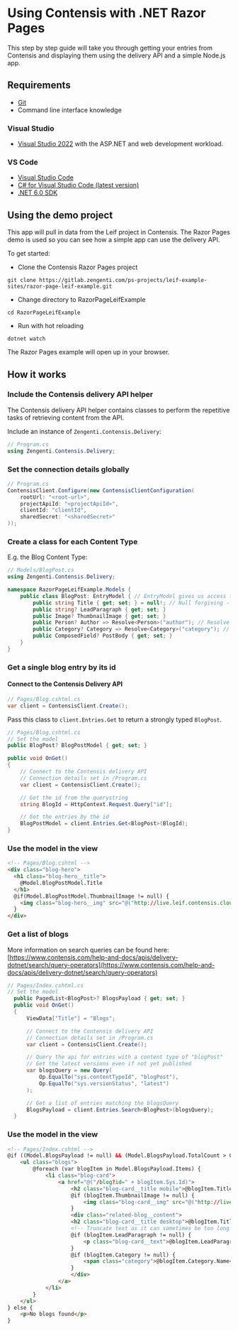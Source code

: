 # Using Contensis with .NET Razor Pages

This step by step guide will take you through getting your entries from Contensis and displaying them using the delivery API and a simple Node.js app.

## Requirements

* [Git](https://git-scm.com/downloads)
* Command line interface knowledge

### Visual Studio

* [Visual Studio 2022](https://visualstudio.microsoft.com/vs/#download) with the ASP.NET and web development workload.

### VS Code

* [Visual Studio Code](https://code.visualstudio.com/download)
* [C# for Visual Studio Code (latest version)](https://marketplace.visualstudio.com/items?itemName=ms-dotnettools.csharp)
* [.NET 6.0 SDK](https://dotnet.microsoft.com/download/dotnet/6.0)

## Using the demo project

This app will pull in data from the Leif project in Contensis. The Razor Pages demo is used so you can see how a simple app can use the delivery API.

To get started:

* Clone the Contensis Razor Pages project

```shell
git clone https://gitlab.zengenti.com/ps-projects/leif-example-sites/razor-page-leif-example.git
```

* Change directory to RazorPageLeifExample

```shell
cd RazorPageLeifExample
```

* Run with hot reloading

```shell
dotnet watch
```

The Razor Pages example will open up in your browser.

## How it works

### Include the Contensis delivery API helper

The Contensis delivery API helper contains classes to perform the repetitive tasks of retrieving content from the API.

Include an instance of ```Zengenti.Contensis.Delivery```:

```c#
// Program.cs
using Zengenti.Contensis.Delivery;
```

### Set the connection details globally

```c#
// Program.cs
ContensisClient.Configure(new ContensisClientConfiguration(
    rootUrl: "<root-url>",
    projectApiId: "<projectApiId>",
    clientId: "clientId",
    sharedSecret: "<sharedSecret>"
));
```

### Create a class for each Content Type

E.g. the Blog Content Type:

```c#
// Models/BlogPost.cs
using Zengenti.Contensis.Delivery;

namespace RazorPageLeifExample.Models {
    public class BlogPost: EntryModel { // EntryModel gives us access to the Sys object for ID
        public string Title { get; set; } = null!; // Null forgiving - Title can't be null
        public string? LeadParagraph { get; set; }
        public Image? ThumbnailImage { get; set; }
        public Person? Author => Resolve<Person>("author"); // Resolve linked entry so fields are available
        public Category? Category => Resolve<Category>("category"); // Resolve linked entry so fields are available
        public ComposedField? PostBody { get; set; }
    }
}
```

### Get a single blog entry by its id

#### Connect to the Contensis Delivery API

```c#
// Pages/Blog.cshtml.cs
var client = ContensisClient.Create();
```

Pass this class to `client.Entries.Get` to return a strongly typed `BlogPost`.

```c#
// Pages/Blog.cshtml.cs
// Set the model
public BlogPost? BlogPostModel { get; set; }

public void OnGet()
{
    // Connect to the Contensis delivery API
    // Connection details set in /Program.cs
    var client = ContensisClient.Create();

    // Get the id from the querystring
    string BlogId = HttpContext.Request.Query["id"];

    // Get the entries by the id
    BlogPostModel = client.Entries.Get<BlogPost>(BlogId);
}
```

### Use the model in the view

```html
<!-- Pages/Blog.cshtml -->
<div class="blog-hero">
  <h1 class="blog-hero__title">
    @Model.BlogPostModel.Title
  </h1>
  @if(Model.BlogPostModel.ThumbnailImage != null) {
    <img class="blog-hero__img" src="@("http://live.leif.contensis.cloud" + Model.BlogPostModel.ThumbnailImage.Asset.Uri)" alt="@Model.BlogPostModel.ThumbnailImage.AltText"/>
  }
</div>
```

### Get a list of blogs

More information on search queries can be found here: [https://www.contensis.com/help-and-docs/apis/delivery-dotnet/search/query-operators](https://www.contensis.com/help-and-docs/apis/delivery-dotnet/search/query-operators)

```c# 
// Pages/Index.cshtml.cs
// Set the model
  public PagedList<BlogPost>? BlogsPayload { get; set; }
  public void OnGet()
  {
      ViewData["Title"] = "Blogs";

      // Connect to the Contensis delivery API
      // Connection details set in /Program.cs
      var client = ContensisClient.Create();

      // Query the api for entries with a content type of "blogPost"
      // Get the latest versions even if not yet published
      var blogsQuery = new Query(
          Op.EqualTo("sys.contentTypeId", "blogPost"),
          Op.EqualTo("sys.versionStatus", "latest")
      );

      // Get a list of entries matching the blogsQuery
      BlogsPayload = client.Entries.Search<BlogPost>(blogsQuery);
  }
```

### Use the model in the view

```html
<!-- Pages/Index.cshtml -->
@if ((Model.BlogsPayload != null) && (Model.BlogsPayload.TotalCount > 0)) {
    <ul class="blogs">
        @foreach (var blogItem in Model.BlogsPayload.Items) {
            <li class="blog-card">
                <a href="@("/blog?id=" + blogItem.Sys.Id)">
                    <h2 class="blog-card__title mobile">@blogItem.Title</h2>
                    @if (blogItem.ThumbnailImage != null) {
                        <img class="blog-card__img" src="@("http://live.leif.contensis.cloud" + blogItem.ThumbnailImage.Asset.Uri)" alt="@blogItem.ThumbnailImage.AltText" />
                    }
                    <div class="related-blog__content">
                    <h2 class="blog-card__title desktop">@blogItem.Title</h2>
                    <!-- Truncate text as it can sometimes be too long -->
                    @if (blogItem.LeadParagraph != null) {
                        <p class="blog-card__text">@blogItem.LeadParagraph.Substring(0, Math.Min(blogItem.LeadParagraph.Length, 124))&hellip;</p>
                    }
                    @if (blogItem.Category != null) {
                        <span class="category">@blogItem.Category.Name</span>
                    }
                    </div>
                </a>
            </li>
        }
    </ul>
} else {
    <p>No blogs found</p>
}
```